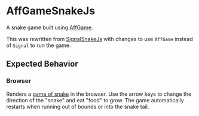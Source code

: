 # AffGameSnakeJs

A snake game built using [AffGame](https://pursuit.purescript.org/packages/purescript-game/2.0.0).

This was rewritten from [SignalSnakeJs](../SignalSnakeJs) with changes to use `AffGame` instead of `Signal` to run the game.

## Expected Behavior

### Browser

Renders a [game of snake](https://en.wikipedia.org/wiki/Snake_(video_game_genre)) in the browser. Use the arrow keys to change the direction of the "snake" and eat "food" to grow. The game automatically restarts when running out of bounds or into the snake tail.
